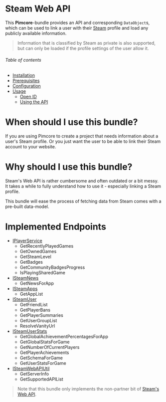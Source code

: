 # Steam Web API
This **Pimcore**-bundle provides an API and corresponding `DataObject`s, which can be used to link a user with their
[Steam](https://store.steampowered.com/) profile and load any publicly available information.

> Information that is classified by Steam as private is also supported, but can only be loaded if the profile settings
> of the user allow it.

###### Table of contents
- [Installation](/documentation/10_installation.md)
- [Prerequisites](/documentation/15_prerequisites.md)
- [Configuration](/documentation/19_configuration.md)
- [Usage](/documentation/20_usage.md)
  - [Open ID](/documentation/20_usage.md#open-id)
  - [Using the API](/documentation/20_usage.md#using-the-api)

# When should I use this bundle?
If you are using Pimcore to create a project that needs information about a user's Steam profile. Or you just want the
user to be able to link their Steam account to your website.

# Why should I use this bundle?
Steam's Web API is rather cumbersome and often outdated or a bit messy. It takes a while to fully understand how to use
it - especially linking a Steam profile.

This bundle will ease the process of fetching data from Steam comes with a pre-built data-model.

# Implemented Endpoints
- [IPlayerService](https://partner.steamgames.com/doc/webapi/IPlayerService)
  - GetRecentlyPlayedGames
  - GetOwnedGames
  - GetSteamLevel
  - GetBadges
  - GetCommunityBadgesProgress
  - IsPlayingSharedGame
- [ISteamNews](https://partner.steamgames.com/doc/webapi/ISteamNews)
  - GetNewsForApp
- [ISteamApps](https://partner.steamgames.com/doc/webapi/ISteamApps)
  - GetAppList
- [ISteamUser](https://partner.steamgames.com/doc/webapi/ISteamUser)
  - GetFriendList
  - GetPlayerBans
  - GetPlayerSummaries
  - GetUserGroupList
  - ResolveVanityUrl
- [ISteamUserStats](https://partner.steamgames.com/doc/webapi/ISteamUserStats)
  - GetGlobalAchievementPercentagesForApp
  - GetGlobalStatsForGame
  - GetNumberOfCurrentPlayers
  - GetPlayerAchievements
  - GetSchemaForGame
  - GetUserStatsForGame
- [ISteamWebAPIUtil](https://partner.steamgames.com/doc/webapi/ISteamWebAPIUtil)
  - GetServerInfo
  - GetSupportedAPIList

> Note that this bundle only implements the non-partner bit of [Steam's Web API](https://partner.steamgames.com/doc/webapi).